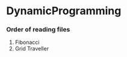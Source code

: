 # DynamicProgramming

<h3>Order of reading files</h3>
<ol>
  <li>Fibonacci</li>
  <li>Grid Traveller</li>
</ol>
